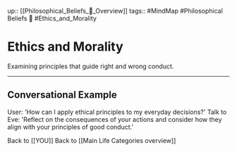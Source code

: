 up:: [[Philosophical_Beliefs_🧠_Overview]]
tags:: #MindMap #Philosophical Beliefs 🧠 #Ethics_and_Morality

# Ethics and Morality

Examining principles that guide right and wrong conduct.

---
## Conversational Example
User: 'How can I apply ethical principles to my everyday decisions?'
Talk to Eve: 'Reflect on the consequences of your actions and consider how they align with your principles of good conduct.'

Back to [[YOU]]
Back to [[Main Life Categories overview]]
